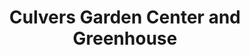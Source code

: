 ---
title: "Culvers Garden Center and Greenhouse"
url: /marion/culvers-garden-center-and-greenhouse/
shop: garden centre
---